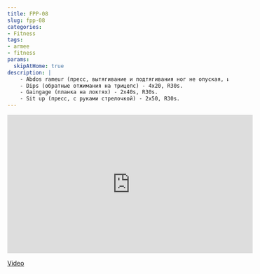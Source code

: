 ```yaml
---
title: FPP-08
slug: fpp-08
categories:
- Fitness
tags:
- armee
- fitness
params:
  skipAtHome: true
description: |
    - Abdos rameur (пресс, вытягивание и подтягивания ног не опуская, имитация гребли) - 3x20, R30s.
    - Dips (обратные отжимания на трицепс) - 4x20, R30s.
    - Gaingage (планка на локтях) - 2x40s, R30s.
    - Sit up (пресс, с руками стрелочкой) - 2x50, R30s.
---
```

<iframe width="560" height="315" src="https://www.youtube.com/embed/bmNrENTLHRA?si=OYs8dkPvmzaG_Lcx" title="YouTube video player" frameborder="0" allow="accelerometer; autoplay; clipboard-write; encrypted-media; gyroscope; picture-in-picture; web-share" allowfullscreen></iframe>

[Video](https://youtu.be/bmNrENTLHRA?si=OYs8dkPvmzaG_Lcx)

